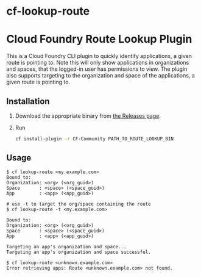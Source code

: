 # cf-lookup-route
# Cloud Foundry Route Lookup Plugin

This is a Cloud Foundry CLI plugin to quickly identify applications, a given route is pointing to.
Note this will only show applications in organizations and spaces, that the logged-in user has permissions to view.
The plugin also supports targeting to the organization and space of the applications, a given route is pointing to.

## Installation

1. Download the appropriate binary from [the Releases page](https://github.com/cloudfoundry/cf-lookup-route/releases).
2. Run

    ```sh
    cf install-plugin -r CF-Community PATH_TO_ROUTE_LOOKUP_BIN
    ```

## Usage

```
$ cf lookup-route <my.example.com>
Bound to:
Organization: <org> (<org_guid>)
Space       : <space> (<space_guid>)
App         : <app> (<app_guid>)

# use -t to target the org/space containing the route
$ cf lookup-route -t <my.example.com>

Bound to:
Organization: <org> (<org_guid>)
Space       : <space> (<space_guid>)
App         : <app> (<app_guid>)

Targeting an app's organization and space...
Targeting an app's organization and space successful.

$ cf lookup-route <unknown.example.com>
Error retrieving apps: Route <unknown.example.com> not found.
```
